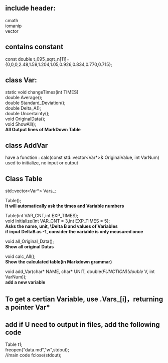 ## include header:
cmath  
iomanip  
vector  

## contains constant
const double t_095_sqrt_n[11]={0,0,0,2.48,1.59,1.204,1.05,0.926,0.834,0.770,0.715};

## class Var:
static void changeTimes(int TIMES)  
double Average();  
double Standard_Deviation();  
double Delta_A();  
double Uncertainty();   
void OriginalData();   
void ShowAll();  
**All Output lines of MarkDown Table**

## class AddVar
have a function : calc(const std::vector<Var*>& OriginalValue, int VarNum)  
used to initialize, no input or output

## Class Table
std::vector<Var*> Vars_;

Table();  
**It will automatically ask the times and Variable numbers**

Table(int VAR_CNT,int EXP_TIMES);  
void Initialize(int VAR_CNT = 3,int EXP_TIMES = 5);  
**Asks the name, unit, \Delta B and values of Variables**  
**if input DeltaB as -1, consider the variable is only measured once**

void all_Original_Data();  
**Show all original Datas**

void calc_All();  
**Show the calculated table(in Markdown grammar)**

void add_Var(char* NAME, char* UNIT, double(*FUNCTION)(double* V, int VarNum));  
**add a new variable**

## To get a certian Variable, use <TableObjectName>.Vars_[i]，returning a pointer Var*

## add if U need to output in files, add the following code
Table t1;  
freopen("data.md","w",stdout);  
//main code
fclose(stdout);  
